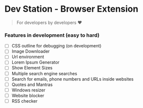 # Dev Station - Browser Extension

> For developers by developers ❤️

### Features in development (easy to hard)
- [ ] CSS outline for debugging (on development)
- [ ] Image Downloader
- [ ] Url environment
- [ ] Lorem Ipsum Generator
- [ ] Show Element Sizes
- [ ] Multiple search engine searches
- [ ] Search for emails, phone numbers and URLs inside websites
- [ ] Quotes and Mantras
- [ ] Windows resizer
- [ ] Website blocker
- [ ] RSS checker
